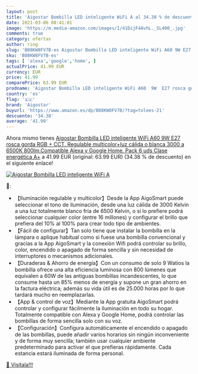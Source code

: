 ```yaml
---
layout: post
title: 'Aigostar Bombilla LED inteligente WiFi A al 34.38 % de descuento'
date: 2021-03-06 08:41:01
image: 'https://m.media-amazon.com/images/I/41DijF4AvhL._SL400_.jpg'
comments: true
category: ofertas
author: ring
slug: 'B08KW8FV7B-es Aigostar Bombilla LED inteligente WiFi A60 9W E27 rosca...'
sku: 'B08KW8FV7B-es'
tags: [ 'alexa','google','home', ]
actualPrice: 41.99 EUR
currency: EUR
price: 41.99
comparePrice: 63.99 EUR
prodname: 'Aigostar Bombilla LED inteligente WiFi A60  9W  E27 rosca gorda  RGB + CCT. Regulable multicolor+luz cálida o blanca 3000 a 6500K  800lm.Compatible Alexa y Google Home. Pack 6 uds Clase energética A+'
country: 'es'
flag: '🇪🇸'
brand: 'Aigostar'
buyurl: 'https://www.amazon.es/dp/B08KW8FV7B/?tag=tolees-21'
descuento: '34.38'
average: '41.99'
---
```


Ahora mismo tienes [Aigostar Bombilla LED inteligente WiFi A60  9W  E27 rosca gorda  RGB + CCT. Regulable multicolor+luz cálida o blanca 3000 a 6500K  800lm.Compatible Alexa y Google Home. Pack 6 uds Clase energética A+](https://www.amazon.es/dp/B08KW8FV7B/?tag=tolees-21) a 41.99 EUR (original: 63.99 EUR) (34.38 %  de descuento) en el siguiente enlace!

[![Aigostar Bombilla LED inteligente WiFi A](https://m.media-amazon.com/images/I/41DijF4AvhL._SL400_.jpg)](https://www.amazon.es/dp/B08KW8FV7B/?tag=tolees-21)

🔎:

- 【Iluminación regulable y multicolor】Desde la App AigoSmart puede seleccionar el tono de iluminación, desde una luz cálida de 3000 Kelvin a una luz totalmente blanco fría de 6500 Kelvin, o si lo prefiere podrá seleccionar cualquier color (entre 16 millones) y configurar el brillo que prefiera del 10% al 100% para crear todo tipo de ambientes.
- 【Fácil de configurar】Tan solo tiene que instalar la bombilla en la lámpara o aplique habitual como si fuese una bombilla convencional y gracias a la App AigoSmart y la conexión Wifi podrá controlar su brillo, color, encendido o apagado de forma sencilla y sin necesidad de interruptores o mecanismos adicionales.
- 【Duraderas & Ahorro de energía】Con un consumo de solo 9 Watios la bombilla ofrece una alta eficiencia luminosa con 800 lúmenes que equivalen a 60W de las antiguas bombillas incandescentes, lo que consume hasta un 85% menos de energía y supone un gran ahorro en la factura eléctrica; además su vida útil es de 25.000 horas por lo que tardará mucho en reemplazarlas.
- 【App & control de voz】Mediante la App gratuita AigoSmart podrá controlar y configurar fácilmente la iluminación en todo su hogar. Totalmente compatible con Alexa y Google Home, podrá controlar las bombillas de forma sencilla solo con su voz.
- 【Configuración】Configura automáticamente el encendido o apagado de las bombillas, puede añadir varios horarios sin ningún inconveniente y de forma muy sencilla; también usar cualquier ambiente predeterminado para activar el que prefieras rápidamente. Cada estancia estará iluminada de forma personal.

[🛒 Visítala!!!](https://www.amazon.es/dp/B08KW8FV7B/?tag=tolees-21)
